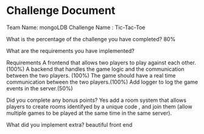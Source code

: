 # Challenge Document
Team Name: mongoLDB
Challenge Name : Tic-Tac-Toe

What is the percentage of the challenge you have completed? 80%

What are the requirements you have implemented?

Requirements
A frontend that allows two players to play against each other. (100%)
A backend that handles the game logic and the communication between the two players. (100%)
The game should have a real time communication between the two players.(100%)
Add logger to log the game events in the server.(50%)

Did you complete any bonus points? Yes
add a room system that allows players to create rooms identifyed by a unique code , and join them (allow multiple games to be played at the same time in the same server).

What did you implement extra?
beautiful front end



